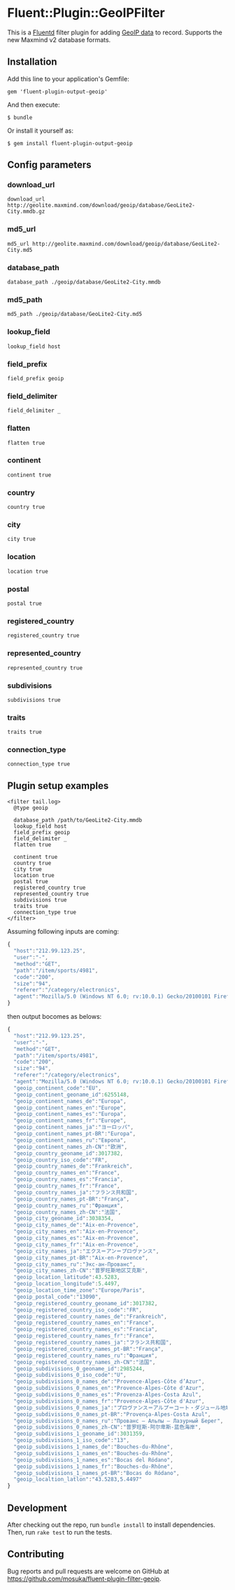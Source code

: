 # Fluent::Plugin::GeoIPFilter

This is a [Fluentd](http://fluentd.org/) filter plugin for adding [GeoIP data](http://dev.maxmind.com/geoip/geoip2/geolite2/) to record. Supports the new Maxmind v2 database formats.

## Installation

Add this line to your application's Gemfile:

```
gem 'fluent-plugin-output-geoip'
```

And then execute:

    $ bundle

Or install it yourself as:

    $ gem install fluent-plugin-output-geoip

## Config parameters

### download_url

```
download_url http://geolite.maxmind.com/download/geoip/database/GeoLite2-City.mmdb.gz
```

### md5_url

```
md5_url http://geolite.maxmind.com/download/geoip/database/GeoLite2-City.md5
```

### database_path

```
database_path ./geoip/database/GeoLite2-City.mmdb
```

### md5_path

```
md5_path ./geoip/database/GeoLite2-City.md5
```

### lookup_field

```
lookup_field host
```

### field_prefix

```
field_prefix geoip
```

### field_delimiter

```
field_delimiter _
```

### flatten

```
flatten true
```

### continent

```
continent true
```

### country

```
country true
```

### city

```
city true
```

### location

```
location true
```

### postal

```
postal true
```

### registered_country

```
registered_country true
```

### represented_country

```
represented_country true
```

### subdivisions

```
subdivisions true
```

### traits

```
traits true
```

### connection_type

```
connection_type true
```

## Plugin setup examples

```
<filter tail.log>
  @type geoip

  database_path /path/to/GeoLite2-City.mmdb
  lookup_field host
  field_prefix geoip
  field_delimiter _
  flatten true

  continent true
  country true
  city true
  location true
  postal true
  registered_country true
  represented_country true
  subdivisions true
  traits true
  connection_type true
</filter>
```

Assuming following inputs are coming:

```javascript
{
  "host":"212.99.123.25",
  "user":"-",
  "method":"GET",
  "path":"/item/sports/4981",
  "code":"200",
  "size":"94",
  "referer":"/category/electronics",
  "agent":"Mozilla/5.0 (Windows NT 6.0; rv:10.0.1) Gecko/20100101 Firefox/10.0.1"
}
```

then output bocomes as belows:

```javascript
{
  "host":"212.99.123.25",
  "user":"-",
  "method":"GET",
  "path":"/item/sports/4981",
  "code":"200",
  "size":"94",
  "referer":"/category/electronics",
  "agent":"Mozilla/5.0 (Windows NT 6.0; rv:10.0.1) Gecko/20100101 Firefox/10.0.1",
  "geoip_continent_code":"EU",
  "geoip_continent_geoname_id":6255148,
  "geoip_continent_names_de":"Europa",
  "geoip_continent_names_en":"Europe",
  "geoip_continent_names_es":"Europa",
  "geoip_continent_names_fr":"Europe",
  "geoip_continent_names_ja":"ヨーロッパ",
  "geoip_continent_names_pt-BR":"Europa",
  "geoip_continent_names_ru":"Европа",
  "geoip_continent_names_zh-CN":"欧洲",
  "geoip_country_geoname_id":3017382,
  "geoip_country_iso_code":"FR",
  "geoip_country_names_de":"Frankreich",
  "geoip_country_names_en":"France",
  "geoip_country_names_es":"Francia",
  "geoip_country_names_fr":"France",
  "geoip_country_names_ja":"フランス共和国",
  "geoip_country_names_pt-BR":"França",
  "geoip_country_names_ru":"Франция",
  "geoip_country_names_zh-CN":"法国",
  "geoip_city_geoname_id":3038354,
  "geoip_city_names_de":"Aix-en-Provence",
  "geoip_city_names_en":"Aix-en-Provence",
  "geoip_city_names_es":"Aix-en-Provence",
  "geoip_city_names_fr":"Aix-en-Provence",
  "geoip_city_names_ja":"エクス＝アン＝プロヴァンス",
  "geoip_city_names_pt-BR":"Aix-en-Provence",
  "geoip_city_names_ru":"Экс-ан-Прованс",
  "geoip_city_names_zh-CN":"普罗旺斯地区艾克斯",
  "geoip_location_latitude":43.5283,
  "geoip_location_longitude":5.4497,
  "geoip_location_time_zone":"Europe/Paris",
  "geoip_postal_code":"13090",
  "geoip_registered_country_geoname_id":3017382,
  "geoip_registered_country_iso_code":"FR",
  "geoip_registered_country_names_de":"Frankreich",
  "geoip_registered_country_names_en":"France",
  "geoip_registered_country_names_es":"Francia",
  "geoip_registered_country_names_fr":"France",
  "geoip_registered_country_names_ja":"フランス共和国",
  "geoip_registered_country_names_pt-BR":"França",
  "geoip_registered_country_names_ru":"Франция",
  "geoip_registered_country_names_zh-CN":"法国",
  "geoip_subdivisions_0_geoname_id":2985244,
  "geoip_subdivisions_0_iso_code":"U",
  "geoip_subdivisions_0_names_de":"Provence-Alpes-Côte d’Azur",
  "geoip_subdivisions_0_names_en":"Provence-Alpes-Côte d'Azur",
  "geoip_subdivisions_0_names_es":"Provenza-Alpes-Costa Azul",
  "geoip_subdivisions_0_names_fr":"Provence-Alpes-Côte d'Azur",
  "geoip_subdivisions_0_names_ja":"プロヴァンス＝アルプ＝コート・ダジュール地域圏",
  "geoip_subdivisions_0_names_pt-BR":"Provença-Alpes-Costa Azul",
  "geoip_subdivisions_0_names_ru":"Прованс — Альпы — Лазурный Берег",
  "geoip_subdivisions_0_names_zh-CN":"普罗旺斯-阿尔卑斯-蓝色海岸",
  "geoip_subdivisions_1_geoname_id":3031359,
  "geoip_subdivisions_1_iso_code":"13",
  "geoip_subdivisions_1_names_de":"Bouches-du-Rhône",
  "geoip_subdivisions_1_names_en":"Bouches-du-Rhône",
  "geoip_subdivisions_1_names_es":"Bocas del Ródano",
  "geoip_subdivisions_1_names_fr":"Bouches-du-Rhône",
  "geoip_subdivisions_1_names_pt-BR":"Bocas do Ródano",
  "geoip_localtion_latlon":"43.5283,5.4497"
}
```

## Development

After checking out the repo, run `bundle install` to install dependencies. Then, run `rake test` to run the tests.

## Contributing

Bug reports and pull requests are welcome on GitHub at https://github.com/mosuka/fluent-plugin-filter-geoip.

